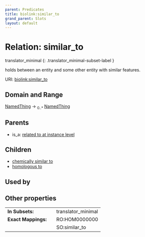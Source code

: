 ```yaml
---
parent: Predicates
title: biolink:similar_to
grand_parent: Slots
layout: default
---
```


# Relation: similar_to

translator_minimal
{: .translator_minimal-subset-label }


holds between an entity and some other entity with similar features.

URI: [biolink:similar_to](https://w3id.org/biolink/similar_to)

## Domain and Range

[NamedThing](NamedThing.md) ->  <sub>0..\*</sub> [NamedThing](NamedThing.md)

## Parents

 *  is_a: [related to at instance level](related_to_at_instance_level.md)

## Children

 *  [chemically similar to](chemically_similar_to.md)
 *  [homologous to](homologous_to.md)

## Used by


## Other properties

|  |  |  |
| --- | --- | --- |
| **In Subsets:** | | translator_minimal |
| **Exact Mappings:** | | RO:HOM0000000 |
|  | | SO:similar_to |

